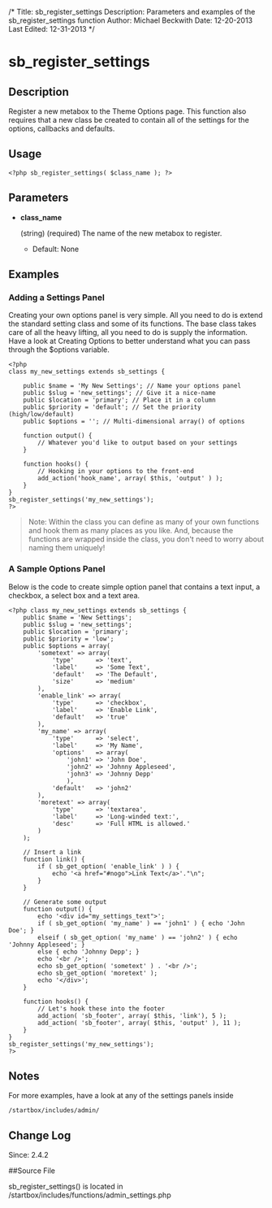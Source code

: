 /*
Title: sb_register_settings
Description: Parameters and examples of the sb_register_settings function
Author: Michael Beckwith
Date: 12-20-2013
Last Edited: 12-31-2013
 */

# sb_register_settings

## Description

Register a new metabox to the Theme Options page. This function also requires that a new class be created to contain all of the settings for the options, callbacks and defaults.

## Usage

	<?php sb_register_settings( $class_name ); ?>

## Parameters

* **class_name**

	(string) (required) The name of the new metabox to register.

	* Default: None

## Examples

### Adding a Settings Panel

Creating your own options panel is very simple. All you need to do is extend the standard setting class and some of its functions. The base class takes care of all the heavy lifting, all you need to do is supply the information. Have a look at Creating Options to better understand what you can pass through the $options variable.

	<?php
	class my_new_settings extends sb_settings {

		public $name = 'My New Settings'; // Name your options panel
		public $slug = 'new_settings'; // Give it a nice-name
		public $location = 'primary'; // Place it in a column
		public $priority = 'default'; // Set the priority (high/low/default)
		public $options = ''; // Multi-dimensional array() of options

		function output() {
			// Whatever you'd like to output based on your settings
		}

		function hooks() {
			// Hooking in your options to the front-end
			add_action('hook_name', array( $this, 'output' ) );
		}
	}
	sb_register_settings('my_new_settings');
	?>

> Note: Within the class you can define as many of your own functions and hook them as many places as you like. And, because the functions are wrapped inside the class, you don't need to worry about naming them uniquely!

### A Sample Options Panel

Below is the code to create simple option panel that contains a text input, a checkbox, a select box and a text area.

	<?php class my_new_settings extends sb_settings {
		public $name = 'New Settings';
		public $slug = 'new_settings';
		public $location = 'primary';
		public $priority = 'low';
		public $options = array(
			'sometext' => array(
				'type'		=> 'text',
				'label'		=> 'Some Text',
				'default'	=> 'The Default',
				'size'		=> 'medium'
			),
			'enable_link' => array(
				'type'		=> 'checkbox',
				'label'		=> 'Enable Link',
				'default'	=> 'true'
			),
			'my_name' => array(
				'type'		=> 'select',
				'label'		=> 'My Name',
				'options'	=> array(
					'john1' => 'John Doe',
					'john2' => 'Johnny Appleseed',
					'john3' => 'Johnny Depp'
					),
				'default'	=> 'john2'
			),
			'moretext' => array(
				'type'		=> 'textarea',
				'label'		=> 'Long-winded text:',
				'desc'		=> 'Full HTML is allowed.'
			)
		);

		// Insert a link
		function link() {
			if ( sb_get_option(	'enable_link' ) ) {
				echo '<a href="#nogo">Link Text</a>'."\n";
			}
		}

		// Generate some output
		function output() {
			echo '<div id="my_settings_text">';
			if ( sb_get_option( 'my_name' ) == 'john1' ) { echo 'John Doe'; }
			elseif ( sb_get_option( 'my_name' ) == 'john2' ) { echo 'Johnny Appleseed'; }
			else { echo 'Johnny Depp'; }
			echo '<br />';
			echo sb_get_option( 'sometext' ) . '<br />';
			echo sb_get_option( 'moretext' );
			echo '</div>';
		}

		function hooks() {
			// Let's hook these into the footer
			add_action( 'sb_footer', array( $this, 'link'), 5 );
			add_action( 'sb_footer', array( $this, 'output' ), 11 );
		}
	}
	sb_register_settings('my_new_settings');
	?>

## Notes

For more examples, have a look at any of the settings panels inside

	/startbox/includes/admin/

## Change Log

Since: 2.4.2

##Source File

sb_register_settings() is located in /startbox/includes/functions/admin_settings.php
